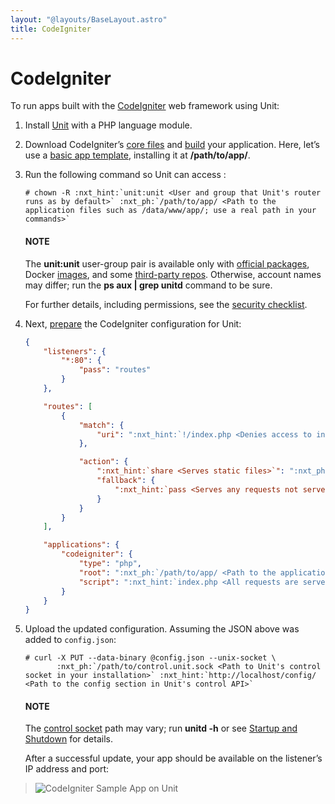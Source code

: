 ```yaml
---
layout: "@layouts/BaseLayout.astro"
title: CodeIgniter
---
```

# CodeIgniter

To run apps built with the [CodeIgniter](https://codeigniter.com) web
framework using Unit:

1. Install [Unit](../installation.md#installation-precomp-pkgs) with a PHP language module.
2. Download CodeIgniter’s [core files](https://codeigniter.com/user_guide/installation/index.html) and [build](https://codeigniter.com/user_guide/tutorial/index.html) your application.
   Here, let’s use a [basic app template](https://forum.codeigniter.com/thread-73103.html), installing it at
   **/path/to/app/**.
3. Run the following command so Unit can access :
   ```console
   # chown -R :nxt_hint:`unit:unit <User and group that Unit's router runs as by default>` :nxt_ph:`/path/to/app/ <Path to the application files such as /data/www/app/; use a real path in your commands>`
   ```

   #### NOTE
   The **unit:unit** user-group pair is available only with [official
   packages](../installation.md#installation-precomp-pkgs), Docker [images](../installation.md#installation-docker), and some [third-party repos](../installation.md#installation-community-repos).  Otherwise, account names may differ; run
   the **ps aux | grep unitd** command to be sure.

   For further details, including permissions, see the [security checklist](security.md#security-apps).
4. Next, [prepare](../configuration.md#configuration-php) the CodeIgniter configuration for
   Unit:
   ```json
   {
       "listeners": {
           "*:80": {
               "pass": "routes"
           }
       },

       "routes": [
           {
               "match": {
                   "uri": ":nxt_hint:`!/index.php <Denies access to index.php as a static file>`"
               },

               "action": {
                   ":nxt_hint:`share <Serves static files>`": ":nxt_ph:`/path/to/app/ <Path to the application directory; use a real path in your configuration>`public$uri",
                   "fallback": {
                       ":nxt_hint:`pass <Serves any requests not served with the 'share' immediately above>`": "applications/codeigniter"
                   }
               }
           }
       ],

       "applications": {
           "codeigniter": {
               "type": "php",
               "root": ":nxt_ph:`/path/to/app/ <Path to the application directory; use a real path in your configuration>`public/",
               "script": ":nxt_hint:`index.php <All requests are served by a single script>`"
           }
       }
   }
   ```
5. Upload the updated configuration.  Assuming the JSON above was added to
   `config.json`:
   ```console
   # curl -X PUT --data-binary @config.json --unix-socket \
          :nxt_ph:`/path/to/control.unit.sock <Path to Unit's control socket in your installation>` :nxt_hint:`http://localhost/config/ <Path to the config section in Unit's control API>`
   ```

   #### NOTE
   The [control socket](../controlapi.md#configuration-socket) path may vary; run
   **unitd -h** or see [Startup and Shutdown](source.md#source-startup) for details.

   After a successful update, your app should be available on the listener’s IP
   address and port:

> ![CodeIgniter Sample App on Unit](/codeigniter.png)
